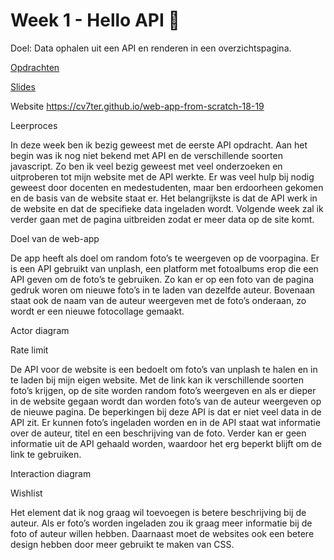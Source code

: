 # Week 1 - Hello API 🐒

Doel: Data ophalen uit een API en renderen in een overzichtspagina.

[Opdrachten](https://drive.google.com/open?id=1OVhWQNaCgSluYviTKKWcApkyPd23xow1PiExb8GYANM)

[Slides](https://drive.google.com/open?id=1Rjl9xqXoKniQSRJPdkU1O5YwWC33SJK8KiV0a-H_xZU)



Website
https://cv7ter.github.io/web-app-from-scratch-18-19


Leerproces

In deze week ben ik bezig geweest met de eerste API opdracht. Aan het begin was ik nog niet bekend met API en de verschillende soorten javascript. Zo ben ik veel bezig geweest met veel onderzoeken en uitproberen tot mijn website met de API werkte. Er was veel hulp bij nodig geweest door docenten en medestudenten, maar ben erdoorheen gekomen en de basis van de website staat er. Het belangrijkste is dat de API werk in de website en dat de specifieke data ingeladen wordt. Volgende week zal ik verder gaan met de pagina uitbreiden zodat er meer data op de site komt.

Doel van de web-app

De app heeft als doel om random foto’s te weergeven op de voorpagina. Er is een API gebruikt van unplash, een platform met fotoalbums erop die een API geven om de foto’s te gebruiken. Zo kan er op een foto van de pagina gedruk woren om nieuwe foto’s in te laden van dezelfde auteur. Bovenaan staat ook de naam van de auteur weergeven met de foto’s onderaan, zo wordt er een nieuwe fotocollage gemaakt.

Actor diagram
 

Rate limit

De API voor de website is een bedoelt om foto’s van unplash te halen en in te laden bij mijn eigen website. Met de link kan ik verschillende soorten foto’s krijgen, op de site worden random foto’s weergeven en als er dieper in de website gegaan wordt dan worden foto’s van de auteur weergeven op de nieuwe pagina.
De beperkingen bij deze API is dat er niet veel data in de API zit. Er kunnen foto’s ingeladen worden en in de API staat wat informatie over de auteur, titel en een beschrijving van de foto. Verder kan er geen informatie uit de API gehaald worden, waardoor het erg beperkt blijft om de link te gebruiken.


Interaction diagram

 

Wishlist

Het element dat ik nog graag wil toevoegen is betere beschrijving bij de auteur. Als er foto’s worden ingeladen zou ik graag meer informatie bij de foto of auteur willen hebben. 
Daarnaast moet de websites ook een betere design hebben door meer gebruikt te maken van CSS. 
